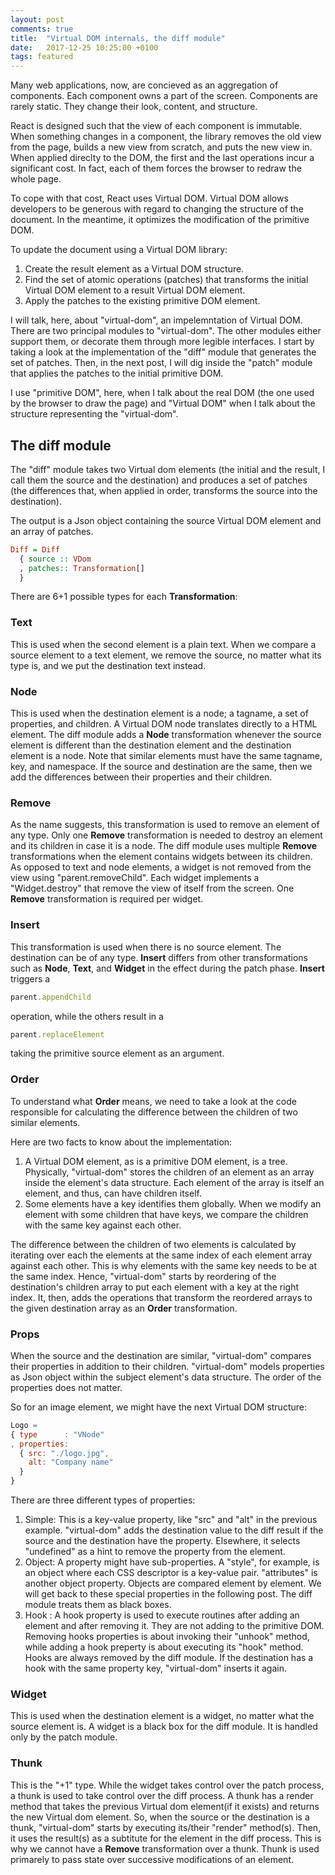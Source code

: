 ```yaml
---
layout: post
comments: true
title:  "Virtual DOM internals, the diff module"
date:   2017-12-25 10:25:00 +0100
tags: featured
---
```

Many web applications, now, are concieved as an aggregation of components.
Each component owns a part of the screen.
Components are rarely static. They change their look, content, and structure.

React is designed such that the view of each component is immutable.
When something changes in a component, the library removes the old view from the page,
builds a new view from scratch, and puts the new view in.
When applied direclty to the DOM, the first and the last operations incur
a significant cost.
In fact, each of them forces the browser to redraw the whole page.

To cope with that cost, React uses Virtual DOM.
Virtual DOM allows developers to be generous with regard to changing
the structure of the document.
In the meantime, it optimizes the modification of the primitive DOM.

To update the document using a Virtual DOM library:

  1. Create the result element as a Virtual DOM structure.
  2. Find the set of atomic operations (patches) that transforms the initial
    Virtual DOM element to a result Virtual DOM element.
  3. Apply the patches to the existing primitive DOM element.

I will talk, here, about "virtual-dom", an impelemntation of Virtual DOM.
There are two principal modules to "virtual-dom".
The other modules either support them, or decorate them through more legible interfaces.
I start by taking a look at the implementation of the "diff" module
that generates the set of patches.
Then, in the next post, I will dig inside the "patch" module that applies the
patches to the initial primitive DOM.

I use "primitive DOM", here, when I talk about the real DOM (the one
used by the browser to draw the page) and "Virtual DOM" when I talk about
the structure representing the "virtual-dom".

## The diff module

The "diff" module takes two Virtual dom elements (the initial and the result,
I call them the source and the destination) and produces a set of patches
(the differences that, when applied in order, transforms the source into the destination).

The output is a Json object containing the source Virtual DOM element and an array of patches.

```haskell
Diff = Diff
  { source :: VDom
  , patches:: Transformation[]
  }
```

There are 6+1 possible types for each **Transformation**:

### Text
This is used when the second element is a plain text.
When we compare a source element to a text element, we remove the source, no matter
what its type is, and we put the destination text instead.

### Node
This is used when the destination element is a node; a tagname, a set of properties,
and children.
A Virtual DOM node translates directly to a HTML element.
The diff module adds a **Node** transformation whenever the source element is different than
the destination element and the destination element is a node.
Note that similar elements must have the same tagname, key, and namespace.
If the source and destination are the same, then we add the differences between their
properties and their children.

### Remove
As the name suggests, this transformation is used to remove an element of any type.
Only one **Remove** transformation is needed to destroy an element and its children
in case it is a node.
The diff module uses multiple **Remove** transformations when the element contains
widgets between its children.
As opposed to text and node elements, a widget is not removed from the view using
"parent.removeChild". Each widget implements a "Widget.destroy" that remove the view
of itself from the screen.
One **Remove** transformation is required per widget.

### Insert
This transformation is used when there is no source element.
The destination can be of any type.
**Insert** differs from other transformations such as **Node**, **Text**, and **Widget**
in the effect during the patch phase.
**Insert** triggers a
```javascript
parent.appendChild
```
operation, while the others result in a
```javascript
parent.replaceElement
```
taking the primitive source element as an argument.

### Order
To understand what **Order** means, we need to take a look at the code responsible
for calculating the difference between the children of two similar elements.

Here are two facts to know about the implementation:

  1. A Virtual DOM element, as is a primitive DOM element, is a tree.
     Physically, "virtual-dom" stores the children of an element as an array inside
     the element's data structure.
	 Each element of the array is itself an element, and thus, can have children itself.
  2. Some elements have a key identifies them globally. When we modify an
     element with some children that have keys, we compare the children with the
     same key against each other.

The difference between the children of two elements is calculated by iterating over each
the elements at the same index of each element array against each other.
This is why elements with the same key needs to be at the same index.
Hence, "virtual-dom" starts by reordering of the destination's children array to put
each element with a key at the right index.
It, then, adds the operations that transform the reordered arrays to the given destination
array as an **Order** transformation.

### Props
When the source and the destination are similar, "virtual-dom" compares their properties
in addition to their children.
"virtual-dom" models properties as Json object within the subject element's data structure.
The order of the properties does not matter.

So for an image element, we might have the next Virtual DOM structure:

```javascript
Logo =
{ type      : "VNode"
, properties:
  { src: "./logo.jpg",
    alt: "Company name"
  }
}
```

There are three different types of properties:

  1. Simple: This is a key-value property, like "src" and "alt" in the previous example.
             "virtual-dom" adds the destination value to the diff result if the source and
  	  	     the destination have the property. Elsewhere, it selects "undefined" as a hint
			 to remove the property from the element.
  2. Object: A property might have sub-properties. A "style", for example, is an object where
             each CSS descriptor is a key-value pair. "attributes" is another object property.
			 Objects are compared element by element.
			 We will get back to these special properties in the following post.
			 The diff module treats them as black boxes.
  3. Hook  : A hook property is used to execute routines after adding an element and
             after removing it. They are not adding to the primitive DOM.
			 Removing hooks properties is about invoking their "unhook" method, while adding
			 a hook preperty is about executing its "hook" method.
			 Hooks are always removed by the diff module.
			 If the destination has a hook with the same property key, "virtual-dom"
			 inserts it again.

### Widget
This is used when the destination element is a widget,
no matter what the source element is.
A widget is a black box for the diff module.
It is handled only by the patch module.

### Thunk
This is the "+1" type.
While the widget takes control over the patch process,
a thunk is used to take control over the diff process.
A thunk has a render method that takes the previous Virtual dom element(if it exists)
and returns the new Virtual dom element.
So, when the source or the destination is a thunk, "virtual-dom" starts by
executing its/their "render" method(s). Then, it uses the result(s) as a subtitute
for the element in the diff process.
This is why we cannot have a **Remove** transformation over a thunk.
Thunk is used primarely to pass state over successive modifications of an element.
	
